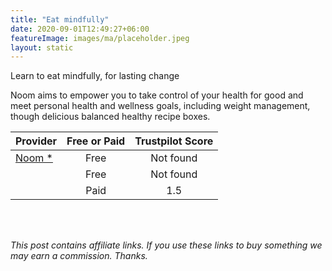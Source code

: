 ```yaml
---
title: "Eat mindfully"
date: 2020-09-01T12:49:27+06:00
featureImage: images/ma/placeholder.jpeg
layout: static
---
```


Learn to eat mindfully, for lasting change

Noom aims to empower you to take control of your health for good and meet personal health and wellness goals, including weight management, though delicious balanced healthy recipe boxes.



| Provider      | Free or Paid  |  Trustpilot Score  |
| :-----------          | :--------------:      |  :--------------:         |
| [Noom *](https://www.noom.com/) |  Free | Not found | 
| []() | Free | Not found | 
| []() | Paid | 1.5 |  

<br/><br/>

*This post contains affiliate links. If you use these links to buy something we may
earn a commission. Thanks.*







